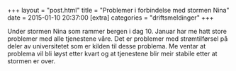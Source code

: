 +++
layout = "post.html"
title = "Problemer i forbindelse med stormen Nina"
date = 2015-01-10 20:37:00
[extra]
categories = "driftsmeldinger"
+++

Under stormen Nina som rammer bergen i dag 10. Januar har me hatt store problemer med alle tjenestene våre. Det er problemer med strømtilførsel på deler av universitetet som er kilden til desse problema. Me ventar at problema vil bli løyst etter kvart og at tjenestene blir meir stabile etter at stormen er over.
